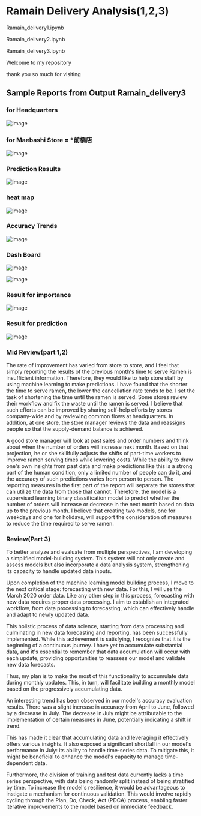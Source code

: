 # Ramain Delivery Analysis(1,2,3)

Ramain_delivery1.ipynb

Ramain_delivery2.ipynb

Ramain_delivery3.ipynb

Welcome to my repository

thank you so much for visiting

## Sample Reports from Output Ramain_delivery3

### for Headquarters 
![image](https://github.com/taka7peace/Ramain_derivery_analysis/assets/114953599/18eb9bd2-c0e4-43da-8f99-5a92ff560c5d)



### for Maebashi Store = *前橋店
![image](https://github.com/taka7peace/Ramain_derivery_analysis/assets/114953599/1eedca62-cb0d-4ec4-9fa5-4e7210e6639d)

### Prediction Results 
![image](https://github.com/taka7peace/Ramain_derivery_analysis/assets/114953599/b765e7e4-1e92-457d-8bb4-da442a0b4d18)


### heat map
![image](https://github.com/taka7peace/Ramain_derivery_analysis/assets/114953599/99376908-e2bb-4be9-84b1-3f8eff6e14af)

### Accuracy Trends
![image](https://github.com/taka7peace/Ramain_derivery_analysis/assets/114953599/c2552b08-2abe-40a7-ba66-2955065eabb7)

### Dash Board
![image](https://github.com/taka7peace/Ramain_derivery_analysis/assets/114953599/b1dcfdf7-049e-43c4-8120-2b12c88b269f)

![image](https://github.com/taka7peace/Ramain_derivery_analysis/assets/114953599/d184a41f-42c2-4fc2-ba90-6212fd5624b8)


### Result for importance 
![image](https://github.com/taka7peace/Ramain_derivery_analysis/assets/114953599/4892ce2c-48d6-4561-8fed-24c56ffeea1e)

### Result for prediction 
![image](https://github.com/taka7peace/Ramain_derivery_analysis/assets/114953599/7096992f-ec4b-42ff-adfd-143c0bd5345e)


### Mid Review(part 1,2)
The rate of improvement has varied from store to store, and I feel that simply reporting the results of the previous month's time to serve Ramen is insufficient information. Therefore, they would like to help store staff by using machine learning to make predictions. I have found that the shorter the time to serve ramen, the lower the cancellation rate tends to be. 
I set the task of shortening the time until the ramen is served. Some stores review their workflow and fix the waste until the ramen is served. I believe that such efforts can be improved by sharing self-help efforts by stores company-wide and by reviewing common flows at headquarters.
In addition, at one store, the store manager reviews the data and reassigns people so that the supply-demand balance is achieved. 

A good store manager will look at past sales and order numbers and think about when the number of orders will increase next month. Based on that projection, he or she skillfully adjusts the shifts of part-time workers to improve ramen serving times while lowering costs. While the ability to draw one's own insights from past data and make predictions like this is a strong part of the human condition, only a limited number of people can do it, and the accuracy of such predictions varies from person to person. 
The reporting measures in the first part of the report will separate the stores that can utilize the data from those that cannot. Therefore, the model is a supervised learning binary classification model to predict whether the number of orders will increase or decrease in the next month based on data up to the previous month. I believe that creating two models, one for weekdays and one for holidays, will support the consideration of measures to reduce the time required to serve ramen.

### Review(Part 3)
To better analyze and evaluate from multiple perspectives, I am developing a simplified model-building system. This system will not only create and assess models but also incorporate a data analysis system, strengthening its capacity to handle updated data inputs.

Upon completion of the machine learning model building process, I move to the next critical stage: forecasting with new data. For this, I will use the March 2020 order data. Like any other step in this process, forecasting with new data requires proper data processing. I aim to establish an integrated workflow, from data processing to forecasting, which can effectively handle and adapt to newly updated data.

This holistic process of data science, starting from data processing and culminating in new data forecasting and reporting, has been successfully implemented. While this achievement is satisfying, I recognize that it is the beginning of a continuous journey. I have yet to accumulate substantial data, and it's essential to remember that data accumulation will occur with each update, providing opportunities to reassess our model and validate new data forecasts.

Thus, my plan is to make the most of this functionality to accumulate data during monthly updates. This, in turn, will facilitate building a monthly model based on the progressively accumulating data.

An interesting trend has been observed in our model's accuracy evaluation results. There was a slight increase in accuracy from April to June, followed by a decrease in July. The decrease in July might be attributable to the implementation of certain measures in June, potentially indicating a shift in trend.

This has made it clear that accumulating data and leveraging it effectively offers various insights. It also exposed a significant shortfall in our model's performance in July: its ability to handle time-series data. To mitigate this, it might be beneficial to enhance the model's capacity to manage time-dependent data.

Furthermore, the division of training and test data currently lacks a time series perspective, with data being randomly split instead of being stratified by time. To increase the model's resilience, it would be advantageous to instigate a mechanism for continuous validation. This would involve rapidly cycling through the Plan, Do, Check, Act (PDCA) process, enabling faster iterative improvements to the model based on immediate feedback.
